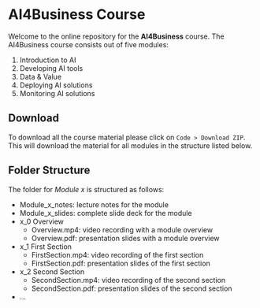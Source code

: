 # AI4Business Course
Welcome to the online repository for the **AI4Business** course. The AI4Business course consists out of five modules:
1. Introduction to AI
2. Developing AI tools
3. Data & Value
4. Deploying AI solutions
5. Monitoring AI solutions


## Download

To download all the course material please click on `Code > Download ZIP`.
This will download the material for all modules in the structure listed below.


## Folder Structure

The folder for *Module x* is structured as follows:
- Module_x_notes: lecture notes for the module
- Module_x_slides: complete slide deck for the module
- x_0 Overview
  - Overview.mp4: video recording with a module overview
  - Overview.pdf: presentation slides with a module overview
- x_1 First Section
  - FirstSection.mp4: video recording of the first section
  - FirstSection.pdf: presentation slides of the first section
- x_2 Second Section
  - SecondSection.mp4: video recording of the second section
  - SecondSection.pdf: presentation slides of the second section
- ...
